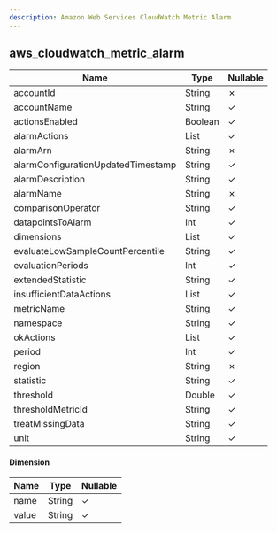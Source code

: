 ```yaml
---
description: Amazon Web Services CloudWatch Metric Alarm
---
```

aws_cloudwatch_metric_alarm
---------------------------

| **Name**                           | **Type**        | **Nullable** |
| ---------------------------------- | --------------- | ------------ |
| accountId                          | String          | &cross;      |
| accountName                        | String          | &check;      |
| actionsEnabled                     | Boolean         | &check;      |
| alarmActions                       | List<String>    | &check;      |
| alarmArn                           | String          | &cross;      |
| alarmConfigurationUpdatedTimestamp | String          | &check;      |
| alarmDescription                   | String          | &check;      |
| alarmName                          | String          | &cross;      |
| comparisonOperator                 | String          | &check;      |
| datapointsToAlarm                  | Int             | &check;      |
| dimensions                         | List<Dimension> | &check;      |
| evaluateLowSampleCountPercentile   | String          | &check;      |
| evaluationPeriods                  | Int             | &check;      |
| extendedStatistic                  | String          | &check;      |
| insufficientDataActions            | List<String>    | &check;      |
| metricName                         | String          | &check;      |
| namespace                          | String          | &check;      |
| okActions                          | List<String>    | &check;      |
| period                             | Int             | &check;      |
| region                             | String          | &cross;      |
| statistic                          | String          | &check;      |
| threshold                          | Double          | &check;      |
| thresholdMetricId                  | String          | &check;      |
| treatMissingData                   | String          | &check;      |
| unit                               | String          | &check;      |

#### Dimension
| **Name** | **Type** | **Nullable** |
| -------- | -------- | ------------ |
| name     | String   | &check;      |
| value    | String   | &check;      |
